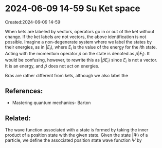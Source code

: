 # 2024-06-09 14-59 Su Ket space
Created:2024-06-09 14-59

When kets are labeled by vectors, operators go in or out of the ket without change. If the ket labels are not vectors, the above identification is not possible. Imagine a non-degenerate system where we label the states by their energies, as in $|E_i\rangle$, where $E_i$ is the value of the energy for the $i$th state. Acting with the momentum operator $\hat{p}$ on the state is denoted as  $\hat{p}|E_i \rangle$. It would be confusing, however, to rewrite this as $|\hat{p}E_i\rangle$ since $E_i$ is not a vector. It is an energy, and $\hat{p}$ does not act on energies. 

Bras are rather different from kets, although we also label the
## References:
- Mastering quantum mechanics- Barton
## Related:


The wave function associated with a state is formed by taking the inner product of a position state with the given state.  Given the state $|\Psi \rangle$ of a particle, we define the associated position state wave function $\Psi$ by
